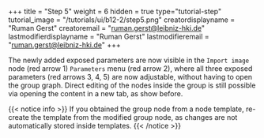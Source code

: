 +++
title = "Step 5"
weight = 6
hidden = true
type="tutorial-step"
tutorial_image = "/tutorials/ui/b12-2/step5.png"
creatordisplayname = "Ruman Gerst"
creatoremail = "ruman.gerst@leibniz-hki.de"
lastmodifierdisplayname = "Ruman Gerst"
lastmodifieremail = "ruman.gerst@leibniz-hki.de"
+++

The newly added exposed parameters are now visible in the `Import image` node (red arrow 1) `Parameters`  menu (red arrow 2), where all three exposed parameters (red arrows 3, 4, 5) are now adjustable, without having to open the group graph. Direct editing of the nodes inside the group is still possible via opening the content in a new tab, as show before. 

{{< notice info >}}
If you obtained the group node from a node template, re-create the template from the modified group node, as changes are not automatically stored inside templates.
{{< /notice >}}